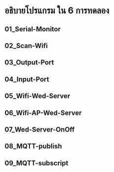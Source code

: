 # __อธิบายโปรแกรม ใน 6 การทดลอง__
## **01_Serial-Monitor**
>

## **02_Scan-Wifi**
>

## **03_Output-Port**
>

## **04_Input-Port**

## **05_Wifi-Wed-Server**

## **06_Wifi-AP-Wed-Server**

## **07_Wed-Server-OnOff**

## **08_MQTT-publish**

## **09_MQTT-subscript**
